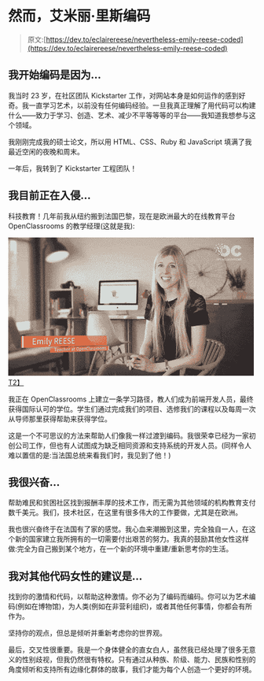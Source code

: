 # 然而，艾米丽·里斯编码

> 原文:[https://dev.to/eclairereese/nevertheless-emily-reese-coded](https://dev.to/eclairereese/nevertheless-emily-reese-coded)

## 我开始编码是因为...

我当时 23 岁，在社区团队 Kickstarter 工作，对网站本身是如何运作的感到好奇。我一直学习艺术，以前没有任何编码经验。一旦我真正理解了用代码可以构建什么——致力于学习、创造、艺术、减少不平等等等的平台——我知道我想参与这个领域。

我刚刚完成我的硕士论文，所以用 HTML、CSS、Ruby 和 JavaScript 填满了我最近空闲的夜晚和周末。

一年后，我转到了 Kickstarter 工程团队！

## 我目前正在入侵...

科技教育！几年前我从纽约搬到法国巴黎，现在是欧洲最大的在线教育平台 OpenClassrooms 的教学经理(这就是我):

[![OC](img/514927c8ba8c59de3aacdf400d693dba.png)T2】](https://res.cloudinary.com/practicaldev/image/fetch/s--O_JdI9V6--/c_limit%2Cf_auto%2Cfl_progressive%2Cq_66%2Cw_880/https://s3.amazonaws.com/eclairereese.com/android.gif)

我正在 OpenClassrooms 上建立一条学习路径，教人们成为前端开发人员，最终获得国际认可的学位。学生们通过完成我们的项目、选修我们的课程以及每周一次从导师那里获得帮助来获得学位。

这是一个不可思议的方法来帮助人们像我一样过渡到编码。我很荣幸已经为一家初创公司工作，但也有人试图成为缺乏相同资源和支持系统的开发人员。(同样令人难以置信的是:当法国总统来看我们时，我见到了他！)

## 我很兴奋...

帮助难民和贫困社区找到报酬丰厚的技术工作，而无需为其他领域的机构教育支付数千美元。我们，技术社区，在这里有很多伟大的工作要做，尤其是在欧洲。

我也很兴奋终于在法国有了家的感觉。我心血来潮搬到这里，完全独自一人，在这个新的国家建立我所拥有的一切需要付出艰苦的努力。我真的鼓励其他女性这样做:完全为自己搬到某个地方，在一个新的环境中重建/重新思考你的生活。

## 我对其他代码女性的建议是...

找到你的激情和代码，以帮助这种激情。你不必为了编码而编码。你可以为艺术编码(例如在博物馆)，为人类(例如在非营利组织)，或者其他任何事情，你都会有所作为。

坚持你的观点，但总是倾听并重新考虑你的世界观。

最后，交叉性很重要。我是一个身体健全的直女白人，虽然我已经处理了很多无意义的性别歧视，但我仍然很有特权。只有通过从种族、阶级、能力、民族和性别的角度倾听和支持所有边缘化群体的故事，我们才能为每个人创造一个更好的环境。